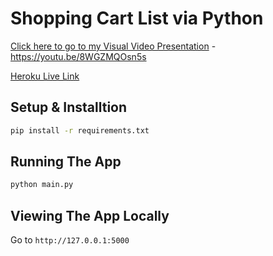 # Shopping Cart List via Python

[Click here to go to my Visual Video Presentation](https://youtu.be/8WGZMQOsn5s) - https://youtu.be/8WGZMQOsn5s

[Heroku Live Link](https://shopping-with-drin.herokuapp.com)

## Setup & Installtion

```bash
pip install -r requirements.txt
```

## Running The App

```bash
python main.py
```

## Viewing The App Locally

Go to `http://127.0.0.1:5000`

